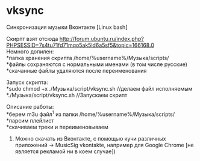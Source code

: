vksync
======

Синхронизация музыки Вконтакте [Linux bash]

Скирпт взят отсюда http://forum.ubuntu.ru/index.php?PHPSESSID=7s4tu71fd71mqo5ak5ld6a5sf5&topic=166168.0<br/>
Немного допилен:
<br/>
*папка хранения скрипта /home/%username%/Музыка/scripts/<br/>
*файлы сохраняются с нормальными именами (в том числе русские)<br/>
*скачанные файлы удаляются после переименования<br/>


Запуск скрипта: <br/>
*sudo chmod +x ./Музыка/script/vksync.sh //делаем файл исполняемым<br/>
*./Музыка/script/vksync.sh //Запускаем скрипт<br/>

Описание работы:<br/>
*берем m3u файл<sup>1</sup> из папки /home/%username%/Музыка/scripts/<br/>
*парсим плейлист<br/>
*скачиваем треки и переименовываем<br/>





1. Можно скачать из Вконтакте, с помощью кучи различных приложений -> MusicSig vkontakte, например для Google Chrome [не является рекламой ни в коем случае])<br/>
